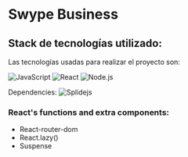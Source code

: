 # Swype Business
## Stack de tecnologías utilizado: 
Las tecnologías usadas para realizar el proyecto son:

![JavaScript](https://img.shields.io/badge/-JavaScript-F7DF1E?style=for-the-badge&logo=javascript&logoColor=333)
![React](https://img.shields.io/badge/-React-61DAFB?style=for-the-badge&logo=react&logoColor=333)
![Node.js](https://img.shields.io/badge/-Node.js-339933?style=for-the-badge&logo=node.js&logoColor=FAFAFA)

Dependencies:
![Splidejs](https://img.shields.io/badge/-Splidejs-brightgreen?style=for-the-badge&logo=node.js&logoColor=FAFAFA)

### React's functions and extra components:
- React-router-dom
- React.lazy()
- Suspense

